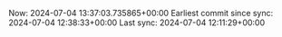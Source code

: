 Now: 2024-07-04 13:37:03.735865+00:00 Earliest commit since sync: 2024-07-04 12:38:33+00:00 Last sync: 2024-07-04 12:11:29+00:00
